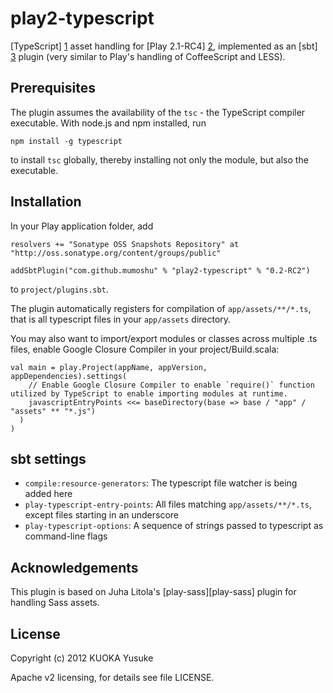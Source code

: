 play2-typescript
===========

[TypeScript] [1] asset handling for [Play 2.1-RC4] [2], implemented as an [sbt] [3]
plugin (very similar to Play's handling of CoffeeScript and LESS).

Prerequisites
-------------

The plugin assumes the availability of the `tsc` -  the TypeScript compiler executable. With
node.js and npm installed, run

    npm install -g typescript

to install `tsc` globally, thereby installing not only the module, but also the executable.

Installation
------------

In your Play application folder, add

    resolvers += "Sonatype OSS Snapshots Repository" at "http://oss.sonatype.org/content/groups/public"

    addSbtPlugin("com.github.mumoshu" % "play2-typescript" % "0.2-RC2")

to `project/plugins.sbt`.

The plugin automatically registers for compilation of `app/assets/**/*.ts`, that is all typescript files in your `app/assets` directory.

You may also want to import/export modules or classes across multiple .ts files, enable Google Closure Compiler in your project/Build.scala:

```
val main = play.Project(appName, appVersion, appDependencies).settings(
    // Enable Google Closure Compiler to enable `require()` function utilized by TypeScript to enable importing modules at runtime.
    javascriptEntryPoints <<= baseDirectory(base => base / "app" / "assets" ** "*.js")
  )
)
```

sbt settings
------------

  - `compile:resource-generators`: The typescript file watcher is being added here
  - `play-typescript-entry-points`: All files matching `app/assets/**/*.ts`, except files starting in an underscore
  - `play-typescript-options`: A sequence of strings passed to typescript as command-line flags

Acknowledgements
----------------

This plugin is based on Juha Litola's [play-sass][play-sass] plugin for handling Sass assets.

License
-------

Copyright (c) 2012 KUOKA Yusuke

Apache v2 licensing, for details see file LICENSE.

[1]: http://www.typescriptlang.org/
[2]: http://www.playframework.org/
[3]: https://github.com/harrah/xsbt
